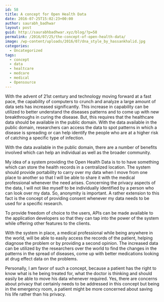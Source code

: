 ```yaml
---
id: 58
title: A concept for Open Health Data
date: 2016-07-25T15:02:23+00:00
author: saurabh_badhwar
layout: post
guid: http://saurabhbadhwar.xyz/blog/?p=58
permalink: /2016/07/25/the-concept-of-open-health-data/
image: /wp-content/uploads/2016/07/dna_style_by_hassankhalid.jpg
categories:
  - Uncategorized
tags:
  - concept
  - data
  - healtcare
  - medcare
  - medical
  - Opensource
---
```

With the advent of 21st century and technology moving forward at a fast pace, the capability of computers to crunch and analyze a large amount of data sets has increased significantly. This increase in capability can be utilized to better understand the diseases patterns and to come up with new breakthroughs in curing the disease. But, this requires that the healthcare data should be available in the public domain. With the data available in the public domain, researchers can access the data to spot patterns in which a disease is spreading or can help identify the people who are at a higher risk of catching a specific type of infection.

With the data available in the public domain, there are a number of benefits involved which can help an individual as well as the broader community.

My idea of a system providing the Open Health Data is to to have something which can store the health records in a centralized location. The system should provide portability to carry over my data when I move from one place to another so that I will be able to share it with the medical professional whenever the need arises. Concerning the privacy aspects of the data, I will not like myself to be individually identified by a person who can look over my data. So, anonymity is important. A rather extension to this fact is the concept of providing consent whenever my data needs to be used for a specific research.

To provide freedom of choice to the users, APIs can be made available to the application developers so that they can tap into the power of the system while offering other features to the clients.

With the system in place, a medical professional while being anywhere in the world, will be able to easily access the records of the patient, helping diagnose the problem or by providing a second opinion. The increased data can be utilized by the researchers over the world to find the changes in the patterns in the spread of diseases, come up with better medications looking at drug effect data on the problems.

Personally, I am favor of such a concept, because a patient has the right to know what is he being treated for, what the doctor is thinking and should easily be able to move his data whenever required. Yes, there are concerns about privacy that certainly needs to be addressed in this concept but being in the emergency room, a patient might be more concerned about saving his life rather than his privacy.